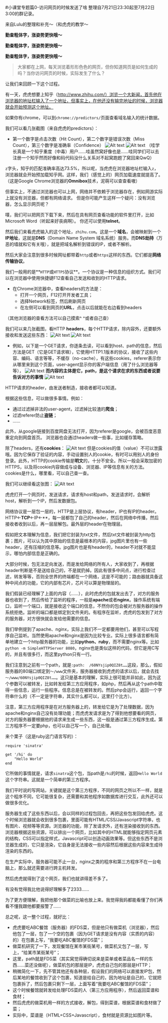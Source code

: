 #小课堂专题篇0-访问网页的时候发送了啥
整理自7月21日23:30起至7月22日3:00的群记录。

来自Lulu的整理和补充～（和虎虎的教学～

**勤查粗体字，涨姿势更快哦～**

**勤查粗体字，涨姿势更快哦～**

**勤查粗体字，涨姿势更快哦～**

>大家都在上网，每天浏览着形形色色的网页，但你知道网页是如何生成的吗？当你访问网页的时候，实际发生了什么？

让我们来回顾一下这个过程。

有一天，虎虎想要上知乎（http://www.zhihu.com/）浏览一个大新闻，首先他在浏览器的地址栏输入了一个地址，但事实上，在他还没有输完地址的时候，浏览器就会开始预测这个地址。

如果你有chrome，可以到`chrome://predictors/`页面查看域名输入的统计数据。

我们可以看几张截图（来自虎虎的predictors）：
- 第一个数字是点击次数（Hit Count），第二个数字是错误次数（Miss Count），第三个数字是准确率（Confidence）
![Alt text](./IMG_4434.JPG)
![Alt text](./IMG_4435.JPG)
（哇学长真是一个知乎重度（中毒）用户……哇虽然窝好像也是……哇同学们可以去注册一个知乎然而好像和码代码没什么关系对不起窝跑题了窝回来QwQ）

`z`字头，知乎的匹配准确率高达73.5%，所以呢，当虎虎在浏览器地址栏输入`z`，浏览器就会开始预加载知乎网。这样，我们（感觉上的）网页加载速度就提高了。（这是Google Chrome浏览器的**Omnibox**技术，泥萌可以查查看嗷）

但事实上，不通过浏览器也可以上网，网络并不依赖于浏览器存在，例如网游实际上就没有浏览器，但都有网络请求。
但是你可能产生这样一个疑问：没有浏览器，怎么显示网页呢？

噗，我们可以把网页下载下来，然后在具有网页查看功能的软件里打开，比如Microsoft Word（听起来好丧病啊）。
你还可以使用**telnet**。

然后我们来看虎虎输入的这个地址，`zhihu.com`。这是一个**域名**，会被映射到一个**IP地址**，这就是**DNS**（Domain Name System 域名系统）服务。而**DNS劫持**（万恶的墙就和它有关哦），就是把域名解析到错误的IP，或者不解析。

然后大家会注意到很多时候网址都带着`http`或者`https`这样的东西。它们都是**网络传输协议**。

我们一般用的是**`HTTP`或`HTTPS`协议**。一个协议是一种信息的组织方式。我们可以在浏览器中使用快捷键F12查看自己发送和收到的HTTP请求。
- 在Chrome浏览器中，查看headers的方法是：
	- 打开一个网页，F12打开开发者工具；
	- 选择Network标签，然后刷新网页
	- 在左侧可以看到网页的**URL**，点击以后就能在右边看到headers

（其他浏览器的查看方法可以自己摸索^ ^或者自己查）

 我们可以来几张截图，看HTTP **headers**，每个HTTP请求，除内容外，还要额外接收和发送这些东西：
![Alt text](./IMG_4436.JPG)
![Alt text](./IMG_4437.JPG)
- 例如，以下是一个GET请求，你逐条去读，可以看到host、path的信息，然后方法是GET（它是GET请求嘛），它使用HTTP1.1版本的协议，接收了这些内容、编码、语言等等，不缓存（no-cache），有这些cookies，referer表示你从哪里来到这个页面，user-agent显示你的客户端信息（用了什么浏览器等等），
![Alt text](./IMG_4438.JPG)
**而内容的主体是它，path，是这个请求在求的东西或者说要告诉对方的事情**
![Alt text](./IMG_4439.JPG)

HTTP请求的header，由发送者制造，接收者都可以知道。

根据这些信息，可以做很多事情。例如：
- 通过过滤掉非法的user-agent，过滤掉比较渣的**爬虫**；
- 过滤referer防止**盗链**；
- ……

此外，从google链接到百度网盘无法打开，因为referer是google，会被百度恶意重定向到网盘首页。
浏览器也会通过headers做一些事，比如缓存策略。

 除了headers，还有**cookies**：
![Alt text](./IMG_4440.JPG)
但是cookies的值（value）不可以泄露哦。因为它保存了验证的内容，手动设置别人的cookie，有时可以用别人的身份登录。此外，HTTP的cookie传输是**明文**的，十分不安全。所以一般会采取加密的HTTPS，以及将cookie内容做成与设备、浏览器、IP等信息有关的方法。cookies是什么，哪里看，可以自己查一查。

我们可以继续看这张图：
![Alt text](./IMG_4438.JPG)

虎虎打开一个网页时，发送请求，请求有host和path，发送请求时，会解析host，解析到一个IP，然后发数据包。

网络协议是一层包一层的，HTTP是上层协议，有header，IP也有IP的header。HTTP<-**TCP**<-IP<-**，每一层都包了自己的header，然后在网络中传播，然后接收者收到以后，再一层层解包。最外层的header在物理层。

假如把文本理解为信息，我们把它封装为txt文件，然后txt文件被封装为http包裹；图片，可以认为其中原始的信息是最根本的内容，jpg图片里也有一些header，还有压缩的信息等。jpg图片也是有header的，header不对就不能显示，哪怕内部信息是正确的。

大部分时候，包无法定向发送，而是发给网络的所有人，大家收到了，再根据header判断是不是送给自己的，不是就扔掉。因此有很多中间点，进行检查过滤，转发等等，否则全世界的终端都在一个网络，这是不可能的；路由器就具备这种中间点的功能，它的内部有芯片，芯片可以算是物理层的。

我们假装已经理解了上面的内容（……），此时虎虎的包就发出去了，对方的服务器也收到了，然后传给了监听的程序，一般是**apache**或者**nginx**。操作系统有端口，监听一个端口，就是接收这个端口的信息，不然你的包会被对方服务器的操作系统拒绝。监听的端口都是绑定到文件夹的。有程序在监听，虎虎的包发到了对方的服务器，对方很快就会发给他需要的信息。

我们举例提到了apache、nginx，实际上我们不一定都要用他们，甚至可以写程序自己监听。当然使用apache和nginx是因为比较专业。实际上很多语言都有简单地建立一个http服务器的功能，比如**python、ruby**，而不需要nginx等。比如`python -m SimpleHTTPServer 8080`，nginx也是类似这样的代码，但它是用C写的，并且有很多行，而这里python只有一行。

我们注意到之前有一个path，就是`:path:  /60NYsjip0QIZ8t……`这段，那么，假如服务器的80端口绑定到`～/www`文件夹，服务器接收到虎虎的请求以后，就会去找`～/www/60NYsjip0QIZ8t……`。这只是基本的理解，实际上很可能并非如此，因为这个参数可以被转发，比如转发给第三方应用程序，如php，然后再从这个path中取得一些信息，运行一些程序。信息总是在被转发的。然后php会运行，返回一个字符串什么的（不一定是字符串，其实什么都可以，这里打个比方）。

注意，第三方应用程序是在对方服务器上的，转发给它是为了处理数据，因为apache和nginx自己没有处理功能；而虎虎发请求是为了得到他想要看的网页，对方的服务器要根据他的请求来生成一些东西，这一般是通过第三方程序生成。第三方程序不一定要php，也可以自己写一个，自己处理。

来个栗子（这是ruby这门语言写的）：
```
require 'sinatra'

get '/hi' do
	"Hello World"
end
```

它所做的事情就是，请求`sinatra`这个包，当path是`/hi`的时候，返回`Hello World`这个字符串。这就是一个简单的第三方程序。

我们平时说的写网站，关键就是这个第三方程序，不同的网页之所以不一样，就是这个程序不同，它可能很复杂，还需要和其他程序如数据库进行交互，此外还可以做很多优化。

服务器生成了这些东西以后，会以同样的过程包回去，再把这些包发回给虎虎。这个时候浏览器就会收到很多包裹，里面可能有HTML/CSS/Javascript字符串，也有图片、视频等等资源。浏览器的功能，除了发请求外，还有渲染接收到的东西。浏览器根据这些资源，可以排出一个网页，比如其中的HTML就能够指定网页元素的结构，CSS可以指定样式，Javascript可以创造动画效果等。但这些东西不是浏览器生成的，它只是渲染，它自身是无法接收一些内容然后根据这些内容来生成待渲染的东西的。

在生产实际中，服务器可能不止一台，nginx之类的程序和第三方程序不在一台电脑上，那么就还需要进行跨主机转发。

然后虎虎就得到了这个网页，我们也就讲得差不多了。

有没有觉得我比他说得好理解多了2333……

为了更方便理解，我把他那个做菜的比喻也放上来。我觉得我妈都能看懂了你们再看不懂我跟他都要报警了……

总之呢，这一整个过程，就好比：
- 虎虎要吃ABC餐馆（服务器）的FDS菜，但是他只有做菜机（浏览器），然后他包了一层，包了一个空的包裹（因为GET请求是没有内容（实质的内容）的）在包裹上写，“我要吃ABC餐馆的FDS菜”；
- 做菜机研究了一下，发现餐馆在某市某街某号，做菜机又包了一层，写上，“给某市某街某号”；
- 这里，path就是FDS菜（其实窝觉得确切说来是菜单或者菜品名一样的东西……菜还没做呢），做菜机包的那层是IP，虎虎自己包的那层是HTTP；
- 稍微简化一下，先不管其他还有各种层，假设我们的网络可以直接发IP包，然后某地的餐馆收到了这个包裹，知道是给自己的，因为地址是自己的，它就把包裹拆了，然后包裹只剩下一层，上面写着“我要吃ABC餐馆的FDS菜”；
- 这个时候餐馆就转发给处理FDS菜的人（第三方应用程序），然后返回菜谱和食材；
- 然后虎虎的做菜机用一样的方式接收，解包，得到菜谱，根据菜谱和食材做了菜；
- 实际中，菜谱是（HTML+CSS+Javascript），食材就是资源比如图片等。







